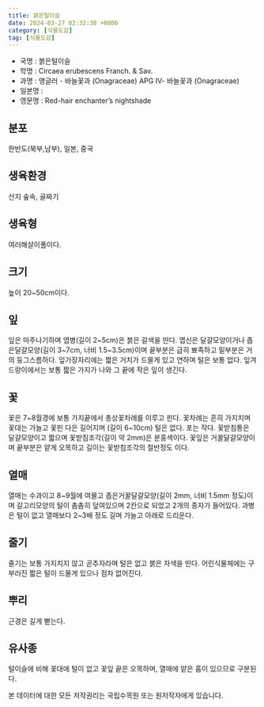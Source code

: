 ```yaml
---
title: 붉은털이슬
date: 2024-03-27 02:32:38 +0800
category: [식물도감]
tag: [식물도감]
---
```




- 국명 : 붉은털이슬
- 학명 : Circaea erubescens Franch. & Sav.
- 과명 : 앵글러 - 바늘꽃과 (Onagraceae) APG Ⅳ- 바늘꽃과 (Onagraceae)
- 일본명 : 
- 영문명 : Red-hair enchanter’s nightshade


## 분포
한반도(북부,남부), 일본, 중국
## 생육환경
산지 숲속, 골짜기
## 생육형
여러해살이풀이다. 
## 크기
높이 20~50cm이다.
## 잎
잎은 마주나기하며 엽병(길이 2~5cm)은 붉은 갈색을 띤다. 엽신은 달걀모양이거나 좁은달걀모양(길이 3~7cm, 너비 1.5~3.5cm)이며 끝부분은 급히 뾰족하고 밑부분은 거의 둥그스름하다. 잎가장자리에는 짧은 거치가 드물게 있고 연하며 털은 보통 없다. 잎겨드랑이에서는 보통 짧은 가지가 나와 그 끝에 작은 잎이 생긴다. 
## 꽃
꽃은 7~8월경에 보통 가지끝에서 총상꽃차례를 이루고 핀다. 꽃차례는 흔히 가지치며 꽃대는 가늘고 꽃핀 다은 길어지며 (길이 6~10cm) 털은 없다. 포는 작다. 꽃받침통은 달걀모양이고 짧으며 꽃받침조각(길이 약 2mm)은 분홍색이다. 꽃잎은 거꿀달걀모양이며 끝부분은 얕게 오목하고 길이는 꽃받침조각의 절반정도 이다.
## 열매
열매는 수과이고 8~9월에 여물고 좁은거꿀달걀모양(길이 2mm, 너비 1.5mm 정도)이며 갈고리모양의 털이 촘촘히 덮여있으며 2칸으로 되었고 2개의 종자가 들어있다. 과병은 털이 없고 열매보다 2~3배 정도 길며 가늘고 아래로 드리운다.
## 줄기
줄기는 보통 가지치지 않고 곧추자라며 털은 없고 붉은 자색을 띤다. 어린식물체에는 구부러진 짧은 털이 드물게 있으나 점차 없어진다.
## 뿌리
근경은 길게 뻗는다. 
## 유사종
털이슬에 비해 꽃대에 털이 없고 꽃잎 끝은 오목하며, 열매에 얕은 홈이 있으므로 구분된다.






본 데이터에 대한 모든 저작권리는 국립수목원 또는 원저작자에게 있습니다.
